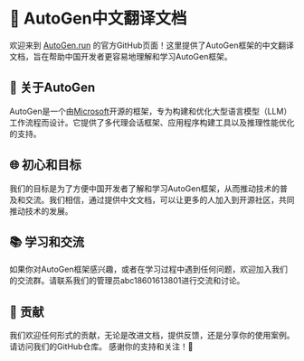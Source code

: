 

# 📘 AutoGen中文翻译文档

欢迎来到 [AutoGen.run](http://www.AutoGen.run) 的官方GitHub页面！这里提供了AutoGen框架的中文翻译文档，旨在帮助中国开发者更容易地理解和学习AutoGen框架。

## 🚀 关于AutoGen
AutoGen是一个由[Microsoft](https://github.com/microsoft)开源的框架，专为构建和优化大型语言模型（LLM）工作流程而设计。它提供了多代理会话框架、应用程序构建工具以及推理性能优化的支持。

## 🌐 初心和目标
我们的目标是为了方便中国开发者了解和学习AutoGen框架，从而推动技术的普及和交流。我们相信，通过提供中文文档，可以让更多的人加入到开源社区，共同推动技术的发展。

## 📚 学习和交流
如果你对AutoGen框架感兴趣，或者在学习过程中遇到任何问题，欢迎加入我们的交流群。请联系我们的管理员abc18601613801进行交流和讨论。

## 🤝 贡献
我们欢迎任何形式的贡献，无论是改进文档，提供反馈，还是分享你的使用案例。请访问我们的GitHub仓库。
感谢你的支持和关注！🙏




